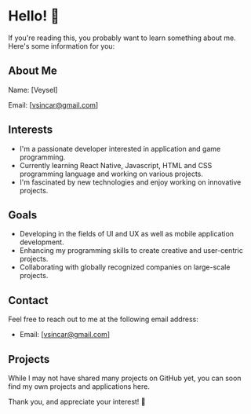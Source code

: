 # Hello! 👋

If you're reading this, you probably want to learn something about me. Here's some information for you:

## About Me
Name: [Veysel]

Email: [vsincar@gmail.com]

## Interests
- I'm a passionate developer interested in application and game programming.
- Currently learning React Native, Javascript, HTML and CSS programming language and working on various projects.
- I'm fascinated by new technologies and enjoy working on innovative projects.

## Goals
- Developing in the fields of UI and UX as well as mobile application development.
- Enhancing my programming skills to create creative and user-centric projects.
- Collaborating with globally recognized companies on large-scale projects.

## Contact
Feel free to reach out to me at the following email address:
- Email: [vsincar@gmail.com]

## Projects
While I may not have shared many projects on GitHub yet, you can soon find my own projects and applications here.

Thank you, and appreciate your interest! 🚀
